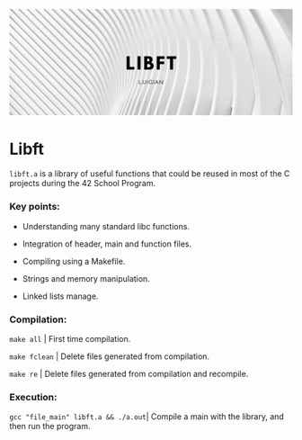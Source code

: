 ![](resources/images/libft_banner.png)

# Libft

`libft.a` is a library of useful functions that could be reused in most of the C projects during the 42 School Program.

### Key points:

* Understanding many standard libc functions.

* Integration of header, main and function files.

* Compiling using a Makefile.

* Strings and memory manipulation.

* Linked lists manage.


### Compilation:

`make all`
| First time compilation.

`make fclean`
| Delete files generated from compilation.

`make re`
| Delete files generated from compilation and recompile.


### Execution:

`gcc "file_main" libft.a && ./a.out`| Compile a main with the library, and then run the program.
